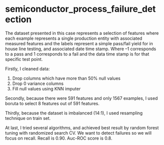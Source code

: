 # semiconductor_process_failure_detection
The dataset presented in this case represents a selection of features where each example represents a single production entity with associated measured features and the labels represent a simple pass/fail yield for in house line testing, and associated date time stamp. Where –1 corresponds to a pass and 1 corresponds to a fail and the data time stamp is for that specific test point.

Firstly, I cleaned data: 
  1. Drop columns which have more than 50% null values
  2. Drop 0 variance columns
  3. Fill null values using KNN imputer

Secondly, because there were 591 features and only 1567 examples, I used boruta to select 8 features out of 591 features.

Thirdly, because the dataset is imbalanced (14:1), I used resampling technique on train set.

At last, I tried several algorithms, and achieved best result by random forest tuning with randomized search CV. 
We want to detect failures so we will focus on recall. Recall is 0.90. Auc-ROC score is 0.8.
